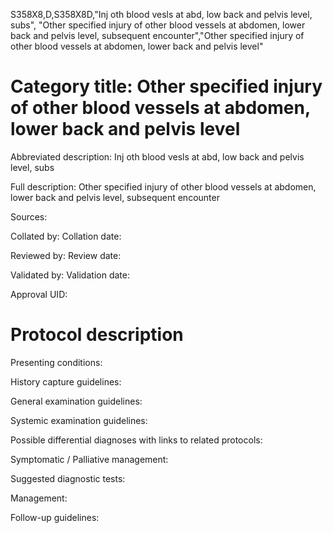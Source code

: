 S358X8,D,S358X8D,"Inj oth blood vesls at abd, low back and pelvis level, subs", "Other specified injury of other blood vessels at abdomen, lower back and pelvis level, subsequent encounter","Other specified injury of other blood vessels at abdomen, lower back and pelvis level"
# Category title: Other specified injury of other blood vessels at abdomen, lower back and pelvis level

Abbreviated description: Inj oth blood vesls at abd, low back and pelvis level, subs

Full description: Other specified injury of other blood vessels at abdomen, lower back and pelvis level, subsequent encounter

Sources:

Collated by:
Collation date:

Reviewed by:
Review date:

Validated by:
Validation date:

Approval UID:

# Protocol description

Presenting conditions:

History capture guidelines:

General examination guidelines:

Systemic examination guidelines:

Possible differential diagnoses with links to related protocols:

Symptomatic / Palliative management:

Suggested diagnostic tests:

Management:

Follow-up guidelines:
